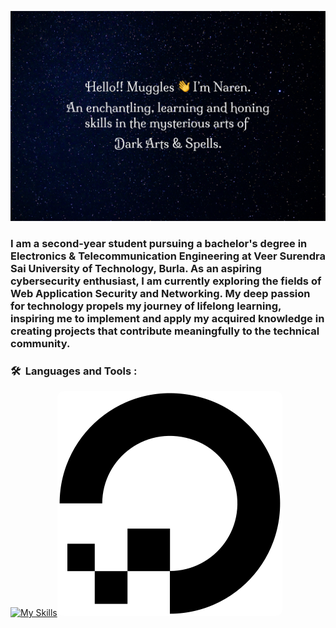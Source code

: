 ![About Me](https://github.com/Narenpradhan/Narenpradhan/blob/main/Assets/about.jpg)

<!--
**Narenpradhan/Narenpradhan** is a ✨ _special_ ✨ repository because its `README.md` (this file) appears on your GitHub profile.

Here are some ideas to get you started:

- 🔭 I’m currently working on ...
- 🌱 I’m currently learning ...
- 👯 I’m looking to collaborate on ...
- 🤔 I’m looking for help with ...
- 💬 Ask me about ...
- 📫 How to reach me: ...
- 😄 Pronouns: ...
- ⚡ Fun fact: ...
-->
### I am a second-year student pursuing a bachelor's degree in Electronics & Telecommunication Engineering at Veer Surendra Sai University of Technology, Burla. As an aspiring cybersecurity enthusiast, I am currently exploring the fields of Web Application Security and Networking. My deep passion for technology propels my journey of lifelong learning, inspiring me to implement and apply my acquired knowledge in creating projects that contribute meaningfully to the technical community.

### 🛠 &nbsp;Languages and Tools :
[![My Skills](https://skillicons.dev/icons?i=py,bash,html,css,js,figma,git,github,vscode)](https://skillicons.dev)<img src="https://github.com/Narenpradhan/Narenpradhan/blob/main/Assets/DO_Logo_icon_black.svg" alt="Example Image" style="border-radius: 10px;">
